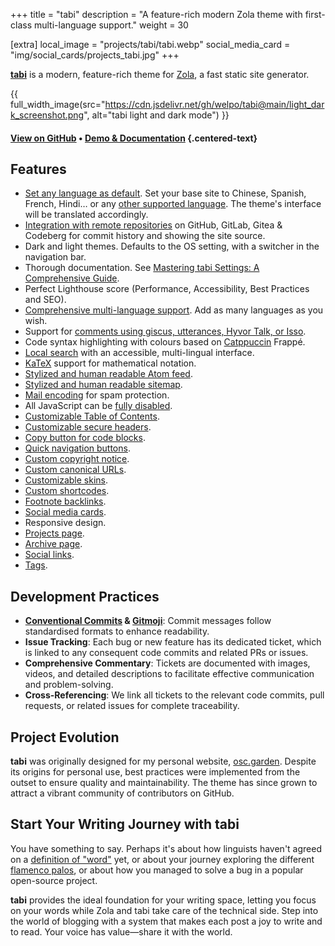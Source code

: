 +++
title = "tabi"
description = "A feature-rich modern Zola theme with first-class multi-language support."
weight = 30

[extra]
local_image = "projects/tabi/tabi.webp"
social_media_card = "img/social_cards/projects_tabi.jpg"
+++

[**tabi**](https://github.com/welpo/tabi) is a modern, feature-rich theme for [Zola](https://www.getzola.org/), a fast static site generator.

{{ full_width_image(src="https://cdn.jsdelivr.net/gh/welpo/tabi@main/light_dark_screenshot.png", alt="tabi light and dark mode") }}

#### [View on GitHub](https://github.com/welpo/tabi) • [Demo & Documentation](https://welpo.github.io/tabi/) {.centered-text}

## Features

- [Set any language as default](https://welpo.github.io/tabi/blog/faq-languages/#how-do-i-set-a-default-language-for-my-site). Set your base site to Chinese, Spanish, French, Hindi… or any [other supported language](https://welpo.github.io/tabi/blog/faq-languages/#what-languages-does-tabi-support). The theme's interface will be translated accordingly.
- [Integration with remote repositories](https://welpo.github.io/tabi/mastering-tabi-settings/#git-repository-integration) on GitHub, GitLab, Gitea & Codeberg for commit history and showing the site source.
- Dark and light themes. Defaults to the OS setting, with a switcher in the navigation bar.
- Thorough documentation. See [Mastering tabi Settings: A Comprehensive Guide](https://welpo.github.io/tabi/blog/mastering-tabi-settings/).
- Perfect Lighthouse score (Performance, Accessibility, Best Practices and SEO).
- [Comprehensive multi-language support](https://welpo.github.io/tabi/blog/faq-languages/#how-does-tabi-handle-multilingual-support). Add as many languages as you wish.
- Support for [comments using giscus, utterances, Hyvor Talk, or Isso](https://welpo.github.io/tabi/blog/comments/).
- Code syntax highlighting with colours based on [Catppuccin](https://github.com/catppuccin/catppuccin) Frappé.
- [Local search](https://welpo.github.io/tabi/blog/mastering-tabi-settings/#search) with an accessible, multi-lingual interface.
- [KaTeX](https://katex.org/) support for mathematical notation.
- [Stylized and human readable Atom feed](https://welpo.github.io/tabi/atom.xml).
- [Stylized and human readable sitemap](https://welpo.github.io/tabi/sitemap.xml).
- [Mail encoding](https://welpo.github.io/tabi/blog/mastering-tabi-settings/#encoded-email) for spam protection.
- All JavaScript can be [fully disabled](https://welpo.github.io/tabi/blog/javascript/).
- [Customizable Table of Contents](https://welpo.github.io/tabi/blog/toc/).
- [Customizable secure headers](https://welpo.github.io/tabi/blog/security/).
- [Copy button for code blocks](https://welpo.github.io/tabi/blog/mastering-tabi-settings/#copy-button-on-code-blocks).
- [Quick navigation buttons](https://welpo.github.io/tabi/blog/mastering-tabi-settings/#quick-navigation-buttons).
- [Custom copyright notice](https://welpo.github.io/tabi/blog/mastering-tabi-settings/#copyright).
- [Custom canonical URLs](https://welpo.github.io/tabi/blog/mastering-tabi-settings/#canonical-url).
- [Customizable skins](https://welpo.github.io/tabi/blog/customise-tabi/).
- [Custom shortcodes](https://welpo.github.io/tabi/blog/shortcodes/).
- [Footnote backlinks](https://welpo.github.io/tabi/blog/mastering-tabi-settings/#footnote-backlinks).
- [Social media cards](https://welpo.github.io/tabi/blog/mastering-tabi-settings/#social-media-cards).
- Responsive design.
- [Projects page](https://welpo.github.io/tabi/projects/).
- [Archive page](https://welpo.github.io/tabi/archive/).
- [Social links](https://welpo.github.io/tabi/blog/mastering-tabi-settings/#social-media-icons).
- [Tags](https://welpo.github.io/tabi/blog/mastering-tabi-settings/#tags).

## Development Practices

- **[Conventional Commits](https://www.conventionalcommits.org) & [Gitmoji](https://gitmoji.dev/)**: Commit messages follow standardised formats to enhance readability.
- **Issue Tracking**: Each bug or new feature has its dedicated ticket, which is linked to any consequent code commits and related PRs or issues.
- **Comprehensive Commentary**: Tickets are documented with images, videos, and detailed descriptions to facilitate effective communication and problem-solving.
- **Cross-Referencing**: We link all tickets to the relevant code commits, pull requests, or related issues for complete traceability.

## Project Evolution

**tabi** was originally designed for my personal website, [osc.garden](https://osc.garden). Despite its origins for personal use, best practices were implemented from the outset to ensure quality and maintainability. The theme has since grown to attract a vibrant community of contributors on GitHub.

## Start Your Writing Journey with tabi

You have something to say. Perhaps it's about how linguists haven't agreed on a [definition of "word"](https://en.wikipedia.org/wiki/Word) yet, or about your journey exploring the different [flamenco palos](https://en.wikipedia.org/wiki/Palo_(flamenco)), or about how you managed to solve a bug in a popular open-source project.

**tabi** provides the ideal foundation for your writing space, letting you focus on your words while Zola and tabi take care of the technical side. Step into the world of blogging with a system that makes each post a joy to write and to read. Your voice has value—share it with the world.
